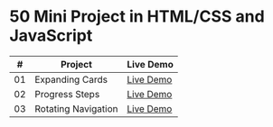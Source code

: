 # 50 Mini Project in  HTML/CSS and JavaScript



|  #  | Project                                                                                                                     | Live Demo                                                                         |
| :-: | --------------------------------------------------------------------------------------------------------------------------- | --------------------------------------------------------------------------------- |
| 01  | Expanding Cards                          | [Live Demo](https://shrutikashish.github.io/50-Mini-Project-on-HTML-CSS-JS/Project%201%20Expanding%20Cards/index.html)
| 02  | Progress Steps	                          | [Live Demo](https://shrutikashish.github.io/50-Mini-Project-on-HTML-CSS-JS/Project%202%20Progress%20Steps/index.html)  
| 03  | Rotating Navigation	                          | [Live Demo](https://shrutikashish.github.io/50-Mini-Project-on-HTML-CSS-JS/Project%203%20Rotating%20Navigation/index.html)       